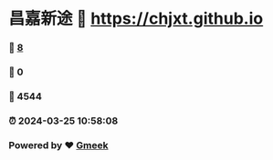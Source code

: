 # 昌嘉新途 :link: https://chjxt.github.io 
### :page_facing_up: [8](https://chjxt.github.io/tag.html) 
### :speech_balloon: 0 
### :hibiscus: 4544 
### :alarm_clock: 2024-03-25 10:58:08 
### Powered by :heart: [Gmeek](https://github.com/Meekdai/Gmeek)
